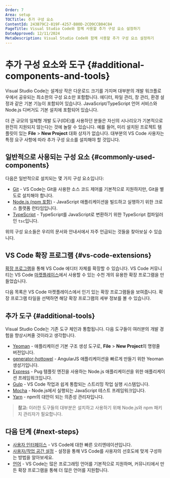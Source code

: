 ```yaml
---
Order: 7
Area: setup
TOCTitle: 추가 구성 요소
ContentId: 243B79C2-819F-4257-B80D-2CD9CCB04C84
PageTitle: Visual Studio Code와 함께 사용할 추가 구성 요소 설정하기
DateApproved: 12/11/2024
MetaDescription: Visual Studio Code와 함께 사용할 추가 구성 요소 설정하기
---
```


# 추가 구성 요소와 도구 {#additional-components-and-tools}

Visual Studio Code는 설계상 작은 다운로드 크기를 가지며 대부분의 개발 워크플로우에서 공유되는 최소한의 구성 요소만 포함합니다. 에디터, 파일 관리, 창 관리, 환경 설정과 같은 기본 기능이 포함되어 있습니다. JavaScript/TypeScript 언어 서비스와 Node.js 디버거도 기본 설치에 포함되어 있습니다.

더 큰 규모의 일체형 개발 도구(IDE)를 사용하던 분들은 자신의 시나리오가 기본적으로 완전히 지원되지 않는다는 것에 놀랄 수 있습니다. 예를 들어, 미리 설치된 프로젝트 템플릿이 있는 **File** > **New Project** 대화 상자가 없습니다. 대부분의 VS Code 사용자는 특정 요구 사항에 따라 추가 구성 요소를 설치해야 할 것입니다.

## 일반적으로 사용되는 구성 요소 {#commonly-used-components}

다음은 일반적으로 설치되는 몇 가지 구성 요소입니다:

- [Git](https://git-scm.com/download) - VS Code는 Git을 사용한 소스 코드 제어를 기본적으로 지원하지만, Git을 별도로 설치해야 합니다.
- [Node.js (npm 포함)](https://nodejs.org/) - JavaScript 애플리케이션을 빌드하고 실행하기 위한 크로스 플랫폼 런타임입니다.
- [TypeScript](https://www.typescriptlang.org) - TypeScript를 JavaScript로 변환하기 위한 TypeScript 컴파일러인 `tsc`입니다.

위의 구성 요소들은 우리의 문서와 안내서에서 자주 언급되는 것들을 찾아보실 수 있습니다.

## VS Code 확장 프로그램 {#vs-code-extensions}

[확장 프로그램](/docs/editor/extension-marketplace.md)을 통해 VS Code 에디터 자체를 확장할 수 있습니다. VS Code 커뮤니티는 VS Code [마켓플레이스](https://marketplace.visualstudio.com/VSCode)에서 사용할 수 있는 수천 개의 유용한 확장 프로그램을 만들었습니다.

다음 목록은 VS Code 마켓플레이스에서 인기 있는 확장 프로그램들을 보여줍니다. 확장 프로그램 타일을 선택하면 해당 확장 프로그램의 세부 정보를 볼 수 있습니다.

<div class="marketplace-extensions-top"></div>

## 추가 도구 {#additional-tools}

Visual Studio Code는 기존 도구 체인과 통합됩니다. 다음 도구들이 여러분의 개발 경험을 향상시켜줄 것이라고 생각합니다.

- [Yeoman](https://yeoman.io/) - 애플리케이션 기본 구조 생성 도구로, **File** > **New Project**의 명령줄 버전입니다.
- [generator-hottowel](https://github.com/johnpapa/generator-hottowel) - AngularJS 애플리케이션을 빠르게 만들기 위한 Yeoman 생성기입니다.
- [Express](https://expressjs.com/) - Pug 템플릿 엔진을 사용하는 Node.js 애플리케이션을 위한 애플리케이션 프레임워크입니다.
- [Gulp](https://gulpjs.com/) - VS Code 작업과 쉽게 통합되는 스트리밍 작업 실행 시스템입니다.
- [Mocha](https://mochajs.org/) - Node.js에서 실행되는 JavaScript 테스트 프레임워크입니다.
- [Yarn](https://yarnpkg.com/) - npm의 대안이 되는 의존성 관리자입니다.

> **참고:** 이러한 도구들의 대부분은 설치하고 사용하기 위해 Node.js와 npm 패키지 관리자가 필요합니다.

## 다음 단계 {#next-steps}

- [사용자 인터페이스](/docs/getstarted/userinterface.md) - VS Code에 대한 빠른 오리엔테이션입니다.
- [사용자/작업 공간 설정](/docs/getstarted/settings.md) - 설정을 통해 VS Code를 사용자의 선호도에 맞게 구성하는 방법을 알아보세요.
- [언어](/docs/languages/overview.md) - VS Code는 많은 프로그래밍 언어를 기본적으로 지원하며, 커뮤니티에서 만든 확장 프로그램을 통해 더 많은 언어를 지원합니다.
